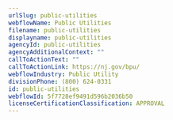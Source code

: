 ```yaml
---
urlSlug: public-utilities
webflowName: Public Utilities
filename: public-utilities
displayname: public-utilities
agencyId: public-utilities
agencyAdditionalContext: ""
callToActionText: ""
callToActionLink: https://nj.gov/bpu/
webflowIndustry: Public Utility
divisionPhone: (800) 624-0331
id: public-utilities
webflowId: 5f7728ef9491d596b2036b50
licenseCertificationClassification: APPROVAL
---
```

